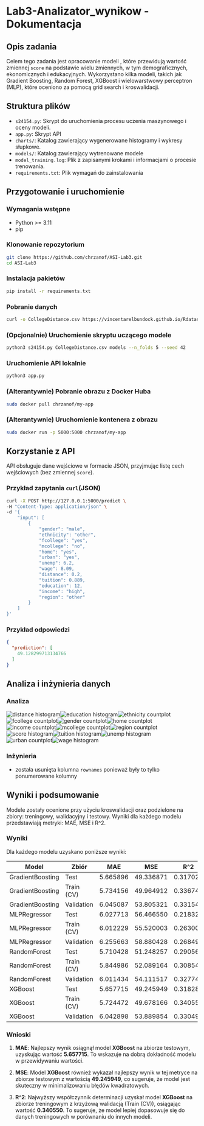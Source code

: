 # Lab3-Analizator_wynikow - Dokumentacja

## Opis zadania
Celem tego zadania jest opracowanie modeli , które przewidują wartość zmiennej `score` na podstawie wielu zmiennych, w tym demograficznych, ekonomicznych i edukacyjnych. Wykorzystano kilka modeli, takich jak Gradient Boosting, Random Forest, XGBoost i wielowarstwowy perceptron (MLP), które oceniono za pomocą grid search i kroswalidacji.


## Struktura plików
- `s24154.py`: Skrypt do uruchomienia procesu uczenia maszynowego i oceny modeli.
- `app.py`: Skrypt API
- `charts/`: Katalog zawierający wygenerowane histogramy i wykresy słupkowe.
- `models/`: Katalog zawierający wytrenowane modele
- `model_training.log`: Plik z zapisanymi krokami i informacjami o procesie trenowania.
- `requirements.txt`: Plik wymagań do zainstalowania

## Przygotowanie i uruchomienie
### Wymagania wstępne
- Python >= 3.11
- pip 

### Klonowanie repozytorium
```bash
git clone https://github.com/chrzanof/ASI-Lab3.git
cd ASI-Lab3
```

### Instalacja pakietów
```bash
pip install -r requirements.txt
```

### Pobranie danych
```bash
curl -o CollegeDistance.csv https://vincentarelbundock.github.io/Rdatasets/csv/AER/CollegeDistance.csv
```

### (Opcjonalnie) Uruchomienie skryptu uczącego modele
```bash
python3 s24154.py CollegeDistance.csv models --n_folds 5 --seed 42
```

### Uruchomienie API lokalnie
```bash
python3 app.py
```

### (Alterantywnie) Pobranie obrazu z Docker Huba
```bash
sudo docker pull chrzanof/my-app
```

### (Alterantywnie) Uruchomienie kontenera z obrazu
```bash
sudo docker run -p 5000:5000 chrzanof/my-app
```

## Korzystanie z API
API obsługuje dane wejściowe w formacie JSON, przyjmując listę cech wejściowych (bez zmiennej `score`).

### Przykład zapytania `curl`(JSON)
```bash
curl -X POST http://127.0.0.1:5000/predict \
-H "Content-Type: application/json" \
-d '{
    "input": [
        {
            "gender": "male",
            "ethnicity": "other",
            "fcollege": "yes",
            "mcollege": "no",
            "home": "yes",
            "urban": "yes",
            "unemp": 6.2,
            "wage": 8.09,
            "distance": 0.2,
            "tuition": 0.889,
            "education": 12,
            "income": "high",
            "region": "other"
        }
    ]
}'
```
### Przykład odpowiedzi
```json
{
  "prediction": [
    49.128299713134766
  ]
}
```

## Analiza i inżynieria danych
### Analiza
![distance histogram](charts/distance_histogram.png)![education histogram](charts/education_histogram.png)![ethnicity countplot](charts/ethnicity_countplot.png)
![fcollege countplot](charts/fcollege_countplot.png)![gender countplot](charts/gender_countplot.png)![home countplot](charts/home_countplot.png)
![income countplot](charts/income_countplot.png)![mcollege countplot](charts/mcollege_countplot.png)![region countplot](charts/region_countplot.png)
![score histogram](charts/score_histogram.png)![tuition histogram](charts/tuition_histogram.png)![unemp histogram](charts/unemp_histogram.png)
![urban countplot](charts/urban_countplot.png)![wage histogram](charts/wage_histogram.png)

### Inżynieria
- została usunięta kolumna `rownames` ponieważ były to tylko ponumerowane kolumny

## Wyniki i podsumowanie
Modele zostały ocenione przy użyciu kroswalidacji oraz podzielone na zbiory: treningowy, walidacyjny i testowy. Wyniki dla każdego modelu przedstawiają metryki: MAE, MSE i R^2.

### Wyniki
Dla każdego modelu uzyskano poniższe wyniki:

| Model              | Zbiór         | MAE        | MSE        | R^2      |
|--------------------|---------------|------------|------------|----------|
| GradientBoosting    | Test          | 5.665896   | 49.336871  | 0.317022 |
| GradientBoosting    | Train (CV)    | 5.734156   | 49.964912  | 0.336743 |
| GradientBoosting    | Validation     | 6.045087   | 53.805321  | 0.331545 |
| MLPRegressor       | Test          | 6.027713   | 56.466550  | 0.218325 |
| MLPRegressor       | Train (CV)    | 6.012229   | 55.520003  | 0.263003 |
| MLPRegressor       | Validation     | 6.255663   | 58.880428  | 0.268494 |
| RandomForest       | Test          | 5.710428   | 51.248257  | 0.290563 |
| RandomForest       | Train (CV)    | 5.844986   | 52.089164  | 0.308545 |
| RandomForest       | Validation     | 6.011434   | 54.111517  | 0.327741 |
| XGBoost            | Test          | 5.657715   | 49.245949  | 0.318281 |
| XGBoost            | Train (CV)    | 5.724472   | 49.678166  | 0.340550 |
| XGBoost            | Validation     | 6.042898   | 53.889854  | 0.330495 |

### Wnioski

1. **MAE**: Najlepszy wynik osiągnął model **XGBoost** na zbiorze testowym, uzyskując wartość **5.657715**. To wskazuje na dobrą dokładność modelu w przewidywaniu wartości.

2. **MSE**: Model **XGBoost** również wykazał najlepszy wynik w tej metryce na zbiorze testowym z wartością **49.245949**, co sugeruje, że model jest skuteczny w minimalizowaniu błędów kwadratowych.

3. **R^2**: Najwyższy współczynnik determinacji uzyskał model **XGBoost** na zbiorze treningowym z krzyżową walidacją (Train (CV)), osiągając wartość **0.340550**. To sugeruje, że model lepiej dopasowuje się do danych treningowych w porównaniu do innych modeli.



